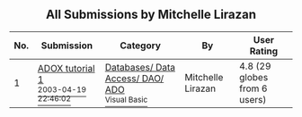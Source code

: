 ﻿<div align="center">

## All Submissions by Mitchelle Lirazan

</div>

No.  | Submission | Category | By   | User Rating
---- | ---------- | -------- | ---- | -----------
1 | [ADOX tutorial 1<br /><sup>2003-04-19 22:46:02</sup>](https://github.com/Planet-Source-Code/mitchelle-lirazan-adox-tutorial-1__1-44917) | [Databases/ Data Access/ DAO/ ADO<br /><sup>Visual Basic</sup>](../ByCategory/databases-data-access-dao-ado__1-6.md) | Mitchelle Lirazan | 4.8 (29 globes from 6 users)
